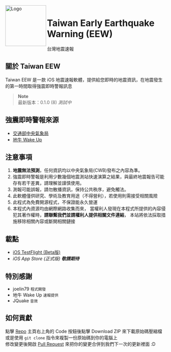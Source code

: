 <img alt="Logo" src="https://upload.cc/i1/2023/06/21/6QwkDb.png" width="128px" height="128px" align="left"/>


# Taiwan Early Earthquake Warning (EEW)
台灣地震速報

## 關於 Taiwan EEW
Taiwan EEW 是一款 iOS 地震速報軟體，提供給您即時的地震資訊，在地震發生的第一時間取得強震即時警報訊息
> **Note**    
> 最新版本：0.1.0 (8) *測試中*

## 強震即時警報來源
* [交通部中央氣象局](https://www.cwb.gov.tw/)
* [地牛 Wake Up](https://eew.earthquake.tw/)

## 注意事項
1. **地震無法預測**，任何資訊均以中央氣象局(CWB)發布之內容為準。
2. 強震即時警報是利用少數幾個地震測站快速演算之結果，與最終地震報告可能存有若干差異，請理解並謹慎使用。
3. 測報可能誤報，請勿散播資訊，保持公共秩序，避免觸法。
5. 此軟體僅供研究、學術及教育用途（不得營利），若使用則需接受相關風險
7. 此程式為免費開源程式，不保證能永久營運
10. 本程式內資源均由網際網路收集而來， 當權利人發現在本程式所提供的內容侵犯其著作權時，**請聯繫我們並請權利人提供相關文件連結**， 本站將依法採取措施移除相關內容或斷開相關鏈接

## 載點
- [iOS TestFlight (Beta版)](https://testflight.apple.com/join/wKYJpbYM)
- *iOS App Store (正式版) **敬請期待***

## 特別感謝
- joelin79 `程式開發`
- 地牛 Wake Up `速報提供`
- JQuake `音效`

## 如何貢獻
點擊 [Repo](https://github.com/joelin79/taiwanEEW) 主頁右上角的 Code 按鈕後點擊 Download ZIP 來下載原始碼壓縮檔\
或是使用 `git clone` 指令來複製一份原始碼到你的電腦上\
修改變更後開啟 [Pull Request](https://github.com/joelin79/taiwanEEW/pulls) 來把你的變更合併到我們下一次的更新裡面 :D

